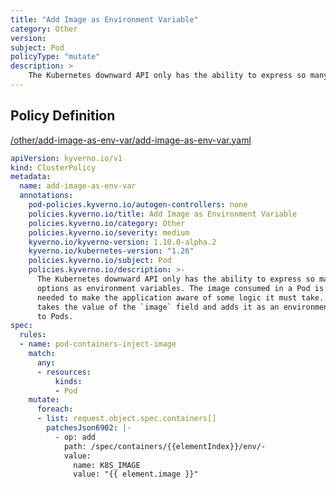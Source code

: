 ```yaml
---
title: "Add Image as Environment Variable"
category: Other
version: 
subject: Pod
policyType: "mutate"
description: >
    The Kubernetes downward API only has the ability to express so many options as environment variables. The image consumed in a Pod is commonly needed to make the application aware of some logic it must take. This policy takes the value of the `image` field and adds it as an environment variable to Pods.
---
```


## Policy Definition
<a href="https://github.com/kyverno/policies/raw/main//other/add-image-as-env-var/add-image-as-env-var.yaml" target="-blank">/other/add-image-as-env-var/add-image-as-env-var.yaml</a>

```yaml
apiVersion: kyverno.io/v1
kind: ClusterPolicy
metadata:
  name: add-image-as-env-var
  annotations:
    pod-policies.kyverno.io/autogen-controllers: none
    policies.kyverno.io/title: Add Image as Environment Variable
    policies.kyverno.io/category: Other
    policies.kyverno.io/severity: medium
    kyverno.io/kyverno-version: 1.10.0-alpha.2
    kyverno.io/kubernetes-version: "1.26"
    policies.kyverno.io/subject: Pod
    policies.kyverno.io/description: >-
      The Kubernetes downward API only has the ability to express so many
      options as environment variables. The image consumed in a Pod is commonly
      needed to make the application aware of some logic it must take. This policy
      takes the value of the `image` field and adds it as an environment variable
      to Pods.
spec:
  rules:
  - name: pod-containers-inject-image
    match:
      any:
      - resources:
          kinds:
          - Pod
    mutate:
      foreach:
      - list: request.object.spec.containers[]
        patchesJson6902: |-
          - op: add
            path: /spec/containers/{{elementIndex}}/env/-
            value:
              name: K8S_IMAGE
              value: "{{ element.image }}"
```
